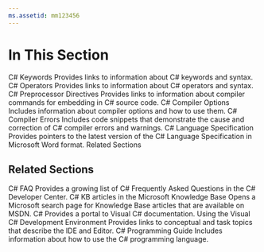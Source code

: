 ```yaml
---
ms.assetid: mm123456
---
```

# In This Section

C# Keywords Provides links to information about C# keywords and syntax. C# Operators Provides links to information about C# operators and syntax. C# Preprocessor Directives Provides links to information about compiler commands for embedding in C# source code. C# Compiler Options Includes information about compiler options and how to use them. C# Compiler Errors Includes code snippets that demonstrate the cause and correction of C# compiler errors and warnings. C# Language Specification Provides pointers to the latest version of the C# Language Specification in Microsoft Word format.
Related Sections

## Related Sections
C# FAQ Provides a growing list of C# Frequently Asked Questions in the C# Developer Center. C# KB articles in the Microsoft Knowledge Base Opens a Microsoft search page for Knowledge Base articles that are available on MSDN. C# Provides a portal to Visual C# documentation. Using the Visual C# Development Environment Provides links to conceptual and task topics that describe the IDE and Editor. C# Programming Guide Includes information about how to use the C# programming language.
